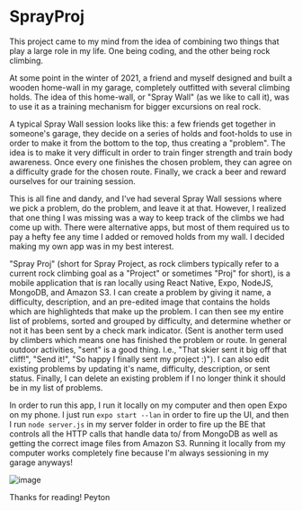 # SprayProj
This project came to my mind from the idea of combining two things that play a large role in my life. One being coding, and the other being rock climbing. 

At some point in the winter of 2021, a friend and myself designed and built a wooden home-wall in my garage, completely outfitted with several climbing holds. The idea of this
home-wall, or "Spray Wall" (as we like to call it), was to use it as a training mechanism for bigger excursions on real rock. 

A typical Spray Wall session looks like this: a few friends get together in someone's garage, they decide on a series of holds and foot-holds to use in order to make it from
the bottom to the top, thus creating a "problem". The idea is to make it very difficult in order to train finger strength and train body awareness. Once every one finishes the 
chosen problem, they can agree on a difficulty grade for the chosen route. Finally, we crack a beer and reward ourselves for our training session.

This is all fine and dandy, and I've had several Spray Wall sessions where we pick a problem, do the problem, and leave it at that. However, I realized that one thing I was missing
was a way to keep track of the climbs we had come up with. There were alternative apps, but most of them required us to pay a hefty fee any time I added or removed holds from 
my wall. I decided making my own app was in my best interest. 

"Spray Proj" (short for Spray Project, as rock climbers typically refer to a current rock climbing goal as a "Project" or sometimes "Proj" for short), is a mobile application
that is ran locally using React Native, Expo, NodeJS, MongoDB, and Amazon S3. I can create a problem by giving it name, a difficulty, description, and an pre-edited image
that contains the holds which are highlighteds that make up the problem. I can then see my entire list of problems, sorted and grouped by difficulty, and determine whether 
or not it has been sent by a check mark indicator. (Sent is another term used by climbers which means one has finished the problem or route. In general outdoor activities, "sent"
is a good thing. I.e., "That skier sent it big off that cliff!", "Send it!", "So happy I finally sent my project :)"). I can also edit existing problems by updating it's 
name, difficulty, description, or sent status. Finally, I can delete an existing problem if I no longer think it should be in my list of problems. 

In order to run this app, I run it locally on my computer and then open Expo on my phone. I just run `expo start --lan` in order to fire up the UI, and then I run `node server.js`
in my server folder in order to fire up the BE that controls all the HTTP calls that handle data to/ from MongoDB as well as getting the correct image files from Amazon S3. 
Running it locally from my computer works completely fine because I'm always sessioning in my garage anyways! 

![image](https://user-images.githubusercontent.com/27656191/158702975-ee075da8-de3e-487e-898e-0b534f46085a.png)


Thanks for reading!
Peyton
